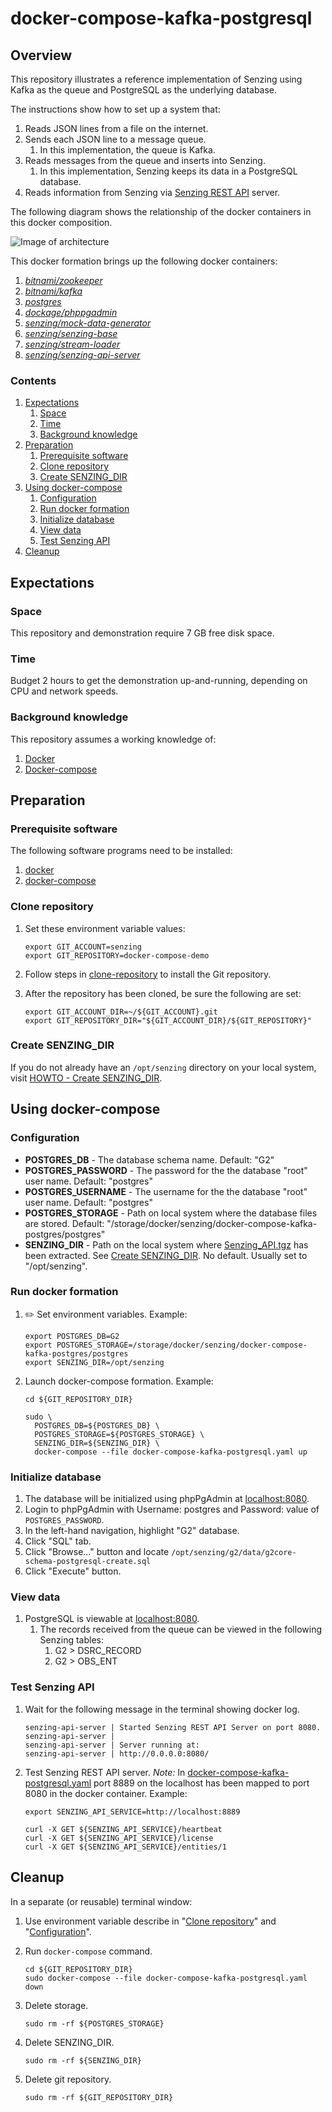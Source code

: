 # docker-compose-kafka-postgresql

## Overview

This repository illustrates a reference implementation of Senzing using
Kafka as the queue and
PostgreSQL as the underlying database.

The instructions show how to set up a system that:

1. Reads JSON lines from a file on the internet.
1. Sends each JSON line to a message queue.
    1. In this implementation, the queue is Kafka.
1. Reads messages from the queue and inserts into Senzing.
    1. In this implementation, Senzing keeps its data in a PostgreSQL database.
1. Reads information from Senzing via [Senzing REST API](https://github.com/Senzing/senzing-rest-api) server.

The following diagram shows the relationship of the docker containers in this docker composition.

![Image of architecture](architecture.png)

This docker formation brings up the following docker containers:

1. *[bitnami/zookeeper](https://github.com/bitnami/bitnami-docker-zookeeper)*
1. *[bitnami/kafka](https://github.com/bitnami/bitnami-docker-kafka)*
1. *[postgres](https://hub.docker.com/_/postgres)*
1. *[dockage/phppgadmin](https://hub.docker.com/r/dockage/phppgadmin)*
1. *[senzing/mock-data-generator](https://github.com/Senzing/mock-data-generator)*
1. *[senzing/senzing-base](https://github.com/Senzing/docker-senzing-base)*
1. *[senzing/stream-loader](https://github.com/Senzing/stream-loader)*
1. *[senzing/senzing-api-server](https://github.com/Senzing/senzing-api-server)*

### Contents

1. [Expectations](#expectations)
    1. [Space](#space)
    1. [Time](#time)
    1. [Background knowledge](#background-knowledge)
1. [Preparation](#preparation)
    1. [Prerequisite software](#prerequisite-software)
    1. [Clone repository](#clone-repository)
    1. [Create SENZING_DIR](#create-senzing_dir)
1. [Using docker-compose](#using-docker-compose)
    1. [Configuration](#configuration)
    1. [Run docker formation](#run-docker-formation)
    1. [Initialize database](#initialize-database)
    1. [View data](#view-data)
    1. [Test Senzing API](#test-senzing-api)
1. [Cleanup](#cleanup)

## Expectations

### Space

This repository and demonstration require 7 GB free disk space.

### Time

Budget 2 hours to get the demonstration up-and-running, depending on CPU and network speeds.

### Background knowledge

This repository assumes a working knowledge of:

1. [Docker](https://github.com/Senzing/knowledge-base/blob/master/WHATIS/docker.md)
1. [Docker-compose](https://github.com/Senzing/knowledge-base/blob/master/WHATIS/docker-compose.md)

## Preparation

### Prerequisite software

The following software programs need to be installed:

1. [docker](https://github.com/Senzing/knowledge-base/blob/master/HOWTO/install-docker.md)
1. [docker-compose](https://github.com/Senzing/knowledge-base/blob/master/HOWTO/install-docker-compose.md)

### Clone repository

1. Set these environment variable values:

    ```console
    export GIT_ACCOUNT=senzing
    export GIT_REPOSITORY=docker-compose-demo
    ```

1. Follow steps in [clone-repository](https://github.com/Senzing/knowledge-base/blob/master/HOWTO/clone-repository.md) to install the Git repository.

1. After the repository has been cloned, be sure the following are set:

    ```console
    export GIT_ACCOUNT_DIR=~/${GIT_ACCOUNT}.git
    export GIT_REPOSITORY_DIR="${GIT_ACCOUNT_DIR}/${GIT_REPOSITORY}"
    ```

### Create SENZING_DIR

If you do not already have an `/opt/senzing` directory on your local system, visit
[HOWTO - Create SENZING_DIR](https://github.com/Senzing/knowledge-base/blob/master/HOWTO/create-senzing-dir.md).

## Using docker-compose

### Configuration

* **POSTGRES_DB** -
  The database schema name.
  Default: "G2"
* **POSTGRES_PASSWORD** -
  The password for the the database "root" user name.
  Default: "postgres"  
* **POSTGRES_USERNAME** -
  The username for the the database "root" user name.
  Default: "postgres"  
* **POSTGRES_STORAGE** -
  Path on local system where the database files are stored.
  Default: "/storage/docker/senzing/docker-compose-kafka-postgres/postgres"
* **SENZING_DIR** -
  Path on the local system where
  [Senzing_API.tgz](https://s3.amazonaws.com/public-read-access/SenzingComDownloads/Senzing_API.tgz)
  has been extracted.
  See [Create SENZING_DIR](#create-senzing_dir).
  No default.
  Usually set to "/opt/senzing".

### Run docker formation

1. :pencil2: Set environment variables.  Example:

    ```console
    export POSTGRES_DB=G2
    export POSTGRES_STORAGE=/storage/docker/senzing/docker-compose-kafka-postgres/postgres
    export SENZING_DIR=/opt/senzing
    ```

1. Launch docker-compose formation.  Example:

    ```console
    cd ${GIT_REPOSITORY_DIR}

    sudo \
      POSTGRES_DB=${POSTGRES_DB} \
      POSTGRES_STORAGE=${POSTGRES_STORAGE} \
      SENZING_DIR=${SENZING_DIR} \
      docker-compose --file docker-compose-kafka-postgresql.yaml up
    ```

### Initialize database

1. The database will be initialized using phpPgAdmin at [localhost:8080](http://localhost:8080).
1. Login to phpPgAdmin with Username: postgres and Password: value of `POSTGRES_PASSWORD`.
1. In the left-hand navigation, highlight "G2" database.
1. Click "SQL" tab.
1. Click "Browse..." button and locate `/opt/senzing/g2/data/g2core-schema-postgresql-create.sql`
1. Click "Execute" button.

### View data

1. PostgreSQL is viewable at [localhost:8080](http://localhost:8080).
    1. The records received from the queue can be viewed in the following Senzing tables:
        1. G2 > DSRC_RECORD
        1. G2 > OBS_ENT

### Test Senzing API

1. Wait for the following message in the terminal showing docker log.

    ```console
    senzing-api-server | Started Senzing REST API Server on port 8080.
    senzing-api-server |
    senzing-api-server | Server running at:
    senzing-api-server | http://0.0.0.0:8080/
    ```

1. Test Senzing REST API server.
   *Note:*  In
   [docker-compose-kafka-postgresql.yaml](../../docker-compose-kafka-postgresql.yaml)
   port 8889 on the localhost has been mapped to port 8080 in the docker container.
   Example:

    ```console
    export SENZING_API_SERVICE=http://localhost:8889

    curl -X GET ${SENZING_API_SERVICE}/heartbeat
    curl -X GET ${SENZING_API_SERVICE}/license
    curl -X GET ${SENZING_API_SERVICE}/entities/1
    ```

## Cleanup

In a separate (or reusable) terminal window:

1. Use environment variable describe in "[Clone repository](#clone-repository)" and "[Configuration](#configuration)".
1. Run `docker-compose` command.

    ```console
    cd ${GIT_REPOSITORY_DIR}
    sudo docker-compose --file docker-compose-kafka-postgresql.yaml down
    ```

1. Delete storage.

    ```console
    sudo rm -rf ${POSTGRES_STORAGE}
    ```

1. Delete SENZING_DIR.

    ```console
    sudo rm -rf ${SENZING_DIR}
    ```

1. Delete git repository.

    ```console
    sudo rm -rf ${GIT_REPOSITORY_DIR}
    ```

